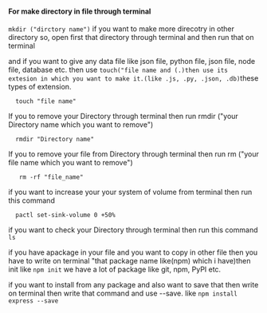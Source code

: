 #### For make directory in file through terminal
`mkdir ("dirctory name")` if you want to make more direcotry in other directory so, open first that directory through
terminal and then run that on terminal

and if you want to give any data file like json file, python file, json file, node file, database etc.
then use `touch("file name and (.)then use its extesion in which you want to make it.(like .js, .py, .json, .db)`these types of 
extension.
     
      touch "file name"

If you to remove your Directory through terminal then run rmdir ("your Directory name which you want to remove")

      rmdir "Directory name"
If you to remove your file from Directory through terminal then run rm ("your file name which you want to remove")
      
       rm -rf "file_name"

if you want to increase your your system of volume from terminal then run this command 

      pactl set-sink-volume 0 +50%
if you want to check your Directory through terminal then run this command `ls`

if you have apackage in your file and you want to copy in other file then you have to write on terminal 
"that package name like(npm) which i have)then init
like `npm init`
we have a lot of package like git, npm, PyPI etc.
 
 
if you want to install from any package and also want to save that then write on terminal 
then write that command and use --save.
like `npm install express --save`
